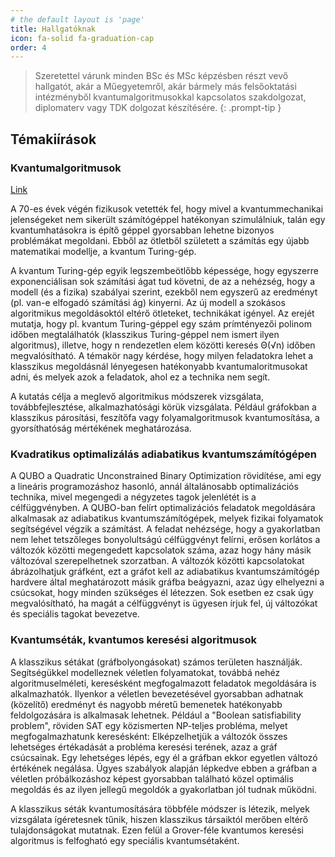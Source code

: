 ```yaml
---
# the default layout is 'page'
title: Hallgatóknak
icon: fa-solid fa-graduation-cap
order: 4
---
```


> Szeretettel várunk minden BSc és MSc képzésben részt vevő hallgatót, akár a Műegyetemről,
akár bármely más felsőoktatási intézményből kvantumalgoritmusokkal kapcsolatos szakdolgozat,
diplomaterv vagy TDK dolgozat készítésére.
{: .prompt-tip }

## Témakiírások

### Kvantumalgoritmusok

[Link](https://doktori.hu/index.php?menuid=195&lang=HU&tk_ID=100066)

A 70-es évek végén fizikusok vetették fel, hogy mivel a kvantummechanikai jelenségeket nem sikerült számítógéppel hatékonyan szimulálniuk, talán egy kvantumhatásokra is építő géppel gyorsabban lehetne bizonyos problémákat megoldani. Ebből az ötletből született a számítás egy újabb matematikai modellje, a kvantum Turing-gép.

A kvantum Turing-gép egyik legszembeötlőbb képessége, hogy egyszerre exponenciálisan sok számítási ágat tud követni, de az a nehézség, hogy a modell (és a fizika) szabályai szerint, ezekből nem egyszerű az eredményt (pl. van-e elfogadó számítási ág) kinyerni. Az új modell a szokásos algoritmikus megoldásoktól eltérő ötleteket, technikákat igényel. Az erejét mutatja, hogy pl. kvantum Turing-géppel egy szám prímtényezői polinom időben megtalálhatók (klasszikus Turing-géppel nem ismert ilyen algoritmus), illetve, hogy n rendezetlen elem közötti keresés Θ(√n) időben megvalósítható. A témakör nagy kérdése, hogy milyen feladatokra lehet a klasszikus megoldásnál lényegesen hatékonyabb kvantumaloritmusokat adni, és melyek azok a feladatok, ahol ez a technika nem segít.

A kutatás célja a meglevő algoritmikus módszerek vizsgálata, továbbfejlesztése, alkalmazhatósági körük vizsgálata. Például gráfokban a klasszikus párosítási, feszítőfa vagy folyamalgoritmusok kvantumosítása, a gyorsíthatóság mértékének meghatározása.

### Kvadratikus optimalizálás adiabatikus kvantumszámítógépen

A QUBO a Quadratic Unconstrained Binary Optimization rövidítése, ami egy a lineáris programozáshoz hasonló, annál általánosabb optimalizációs technika, mivel megengedi a négyzetes tagok jelenlétét is a célfüggvényben. A QUBO-ban felírt optimalizációs feladatok megoldására alkalmasak az adiabatikus kvantumszámítógépek, melyek fizikai folyamatok segítségével végzik a számítást. A feladat nehézsége, hogy a gyakorlatban nem lehet tetszőleges bonyolultságú célfüggvényt felírni, erősen korlátos a változók közötti megengedett kapcsolatok száma, azaz hogy hány másik változóval szerepelhetnek szorzatban. A változók közötti kapcsolatokat ábrázolhatjuk gráfként, ezt a gráfot kell az adiabatikus kvantumszámítógép hardvere által meghatározott másik gráfba beágyazni, azaz úgy elhelyezni a csúcsokat, hogy minden szükséges él létezzen. Sok esetben ez csak úgy megvalósítható, ha magát a célfüggvényt is ügyesen írjuk fel, új változókat és speciális tagokat bevezetve.

### Kvantumséták, kvantumos keresési algoritmusok

A klasszikus sétákat (gráfbolyongásokat) számos területen használják. Segítségükkel modelleznek véletlen folyamatokat, továbbá nehéz algoritmuselméleti, keresésként megfogalmazott feladatok megoldására is alkalmazhatók. Ilyenkor a véletlen bevezetésével gyorsabban adhatnak (közelítő) eredményt és nagyobb méretű bemenetek hatékonyabb feldolgozására is alkalmasak lehetnek. Például a "Boolean satisfiability problem", röviden SAT egy közismerten NP-teljes probléma, melyet megfogalmazhatunk keresésként: Elképzelhetjük a változók összes lehetséges értékadását a probléma keresési terének, azaz a gráf csúcsainak. Egy lehetséges lépés, egy él a gráfban ekkor egyetlen változó értékének negálása. Ügyes szabályok alapján lépkedve ebben a gráfban a véletlen próbálkozáshoz képest gyorsabban található közel optimális megoldás és az ilyen jellegű megoldók a gyakorlatban jól tudnak működni.

A klasszikus séták kvantumosítására többféle módszer is létezik, melyek vizsgálata ígéretesnek tűnik, hiszen klasszikus társaiktól merőben eltérő tulajdonságokat mutatnak. Ezen felül a Grover-féle kvantumos keresési algoritmus is felfogható egy speciális kvantumsétaként.
